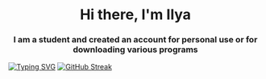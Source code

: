 ### 
<h1 align="center">Hi there, I'm Ilya </a> 
<h3 align="center">I am a student and created an account for personal use or for downloading various programs </h3>
<a href="https://git.io/typing-svg"><img src="https://readme-typing-svg.herokuapp.com?font=Fira+Code&pause=1500&width=800&lines=Please+verify+me+Kinda+Windy+today+Im+not+bot+💗+💗+💗" alt="Typing SVG" /></a>                               
<a href="https://git.io/streak-stats">
  <img src="https://streak-stats.demolab.com?user=December&theme=tokyonight&hide_border=true&border_radius=11&card_width=850" alt="GitHub Streak" />
</a>
